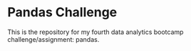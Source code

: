 # Pandas Challenge 

This is the repository for my fourth data analytics bootcamp challenge/assignment: pandas.